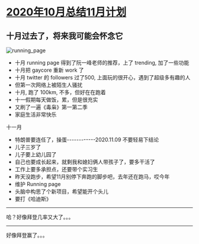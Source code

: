 # [2020年10月总结11月计划 ](https://github.com/yihong0618/gitblog/issues/194)

## 十月过去了，将来我可能会怀念它
![running_page](https://socialify.git.ci/yihong0618/running_page/image?description=1&font=Bitter&forks=1&issues=1&language=1&owner=1&pattern=Charlie%20Brown&pulls=1&stargazers=1&theme=Light)

- 十月 running page 得到了阮一峰老师的推荐，上了 trending, 加了一些功能
- 十月把 gaycore 重新 work 了
- 十月 twitter 的 followers 过了500, 上面玩的很开心，遇到了超级多有趣的人
- 但第一次网络上被陌生人骚扰
- 十月, 跑了 100km, 不多，但好在在跑着
- 十一假期每天做饭，累，但是很充实
- 又刷了一遍《毒枭》第一第二季
- 家庭生活非常快乐

十一月

- 特朗普要连任了，操蛋------------2020.11.09 不要轻易下结论
- 儿子三岁了
- 儿子要上幼儿园了
- 自己也要成长起来，就剩我和媳妇俩人带孩子了，要多干活了
- 工作上要多承担点，还要带个实习生
- 昨天没跑步，希望11月别停下奔跑的脚步吧，去年还在跑马，哎今年
- 维护 Running page
- 头脑中构思了个新项目，希望能开个头儿
- 要打《哈迪斯》


---

哈？好像拜登几率又大了。。。

---

好像拜登赢了。。。